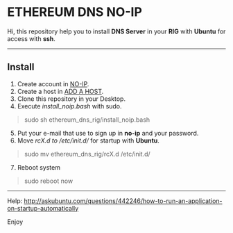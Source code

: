ETHEREUM DNS NO-IP
===================

Hi, this repository help you to install **DNS Server** in your **RIG** with **Ubuntu** for access with **ssh**.

----------


Install
-------------

 1. Create account in [NO-IP](https://www.noip.com/).
 2. Create a host in [ADD A HOST](https://www.noip.com/members/dns/).
 3. Clone this repository in your Desktop.
 4. Execute  *install_noip.bash* with sudo.
> sudo sh ethereum_dns_rig/install_noip.bash

 5. Put your e-mail that use to sign up in **no-ip** and your password.
 6. Move *rcX.d to /etc/init.d/* for startup with **Ubuntu**.  
> sudo mv  ethereum_dns_rig/rcX.d /etc/init.d/
 
 7. Reboot system
> sudo reboot now

----

Help: http://askubuntu.com/questions/442246/how-to-run-an-application-on-startup-automatically

Enjoy
